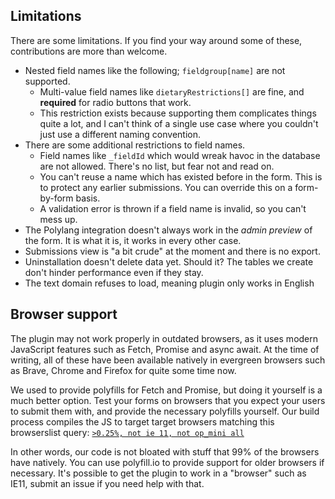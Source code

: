 ## Limitations

There are some limitations. If you find your way around some of these, contributions are more than welcome.

- Nested field names like the following; `fieldgroup[name]` are not supported.
  - Multi-value field names like `dietaryRestrictions[]` are fine, and **required** for radio buttons that work.
  - This restriction exists because supporting them complicates things quite a lot, and I can't think of a single use case where you couldn't just use a different naming convention.
- There are some additional restrictions to field names.
  - Field names like `_fieldId` which would wreak havoc in the database are not allowed. There's no list, but fear not and read on.
  - You can't reuse a name which has existed before in the form. This is to protect any earlier submissions. You can override this on a form-by-form basis.
  - A validation error is thrown if a field name is invalid, so you can't mess up.
- The Polylang integration doesn't always work in the _admin preview_ of the form. It is what it is, it works in every other case.
- Submissions view is "a bit crude" at the moment and there is no export.
- Uninstallation doesn't delete data yet. Should it? The tables we create don't hinder performance even if they stay.
- The text domain refuses to load, meaning plugin only works in English

## Browser support

The plugin may not work properly in outdated browsers, as it uses modern JavaScript features such as Fetch, Promise and async await. At the time of writing, all of these have been available natively in evergreen browsers such as Brave, Chrome and Firefox for quite some time now.

We used to provide polyfills for Fetch and Promise, but doing it yourself is a much better option. Test your forms on browsers that you expect your users to submit them with, and provide the necessary polyfills yourself. Our build process compiles the JS to target target browsers matching this browserslist query: [`>0.25%, not ie 11, not op_mini all`](https://jamie.build/last-2-versions)

In other words, our code is not bloated with stuff that 99% of the browsers have natively. You can use polyfill.io to provide support for older browsers if necessary. It's possible to get the plugin to work in a "browser" such as IE11, submit an issue if you need help with that.
